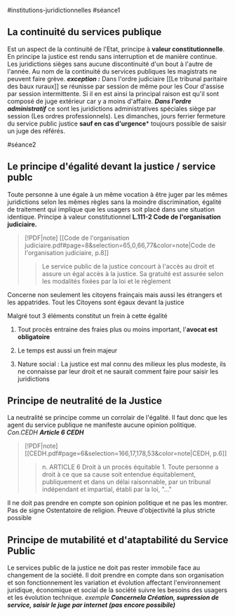 #institutions-juridictionnelles  #séance1 
## La continuité du services publique
Est un aspect de la continuité de l'Etat, principe à **valeur constitutionnelle**. En principe la justice est rendu sans interruption et de manière continue. Les juridictions sièges sans aucune discontinuité d'un bout à l'autre de l'année. Au nom de la continuité du services publiques les magistrats ne peuvent faire grève.
***exception :***
Dans l'ordre judiciaire [[Le tribunal paritaire des baux ruraux]] se réunisse par session de même pour les Cour d'assise par session intermittente. Si il en est ainsi la principal raison est qu'il sont composé de juge extérieur car y a moins d'affaire. ***Dans l'ordre administratif*** ce sont les juridictions administratives spéciales siège par session (Les ordres professionnels). Les dimanches, jours ferrier fermeture du service public justice **sauf en cas d'urgence*** toujours possible de saisir un juge des référés.

#séance2

## Le principe d'égalité devant la justice / service publc
Toute personne à une égale à un même vocation à être juger par les mêmes juridictions selon les mêmes règles sans la moindre discrimination, égalité de traitement qui implique que les usagers soit placé dans une situation identique. Principe à valeur constitutionnel **L.111-2 Code de l'organisation judiciaire.**
> [!PDF|note] [[Code de l'organisation judiciaire.pdf#page=8&selection=65,0,66,77&color=note|Code de l'organisation judiciaire, p.8]]
> > Le service public de la justice concourt à l'accès au droit et assure un égal accès à la justice. Sa gratuité est assurée selon les modalités fixées par la loi et le règlement
> > > 

Concerne non seulement les citoyens frainçais mais aussi les étrangers et les appatrides. Tout les Citoyens sont égaux devant la justice

Malgré tout 3 éléments constitut un frein à cette égalité

1. Tout procès entraine des fraies plus ou moins important, l'**avocat est obligatoire**

2. Le temps est aussi un frein majeur

3. Nature social : La justice est mal connu des milieux les plus modeste, ils ne connaisse par leur droit et ne saurait comment faire pour saisir les juridictions

## Principe de neutralité de la Justice
La neutralité se principe comme un corrolair de l'égalité. Il faut donc que les agent du service publique ne manifeste aucune opinion politique.
*Con.CEDH*
***Article 6 CEDH***
> [!PDF|note] [[CEDH.pdf#page=6&selection=166,17,178,53&color=note|CEDH, p.6]]
> > n. ARTICLE 6 Droit à un procès équitable 1. Toute personne a droit à ce que sa cause soit entendue équitablement, publiquement et dans un délai raisonnable, par un tribunal indépendant et impartial, établi par la loi, "..."

Il ne doit pas prendre en compte son opinion politique et ne pas les montrer. Pas de signe Ostentatoire de religion. Preuve d'objectivité la plus stricte possible

## Principe de mutabilité et d'ataptabilité du Service Public
Le services public de la justice ne doit pas rester immobile face au changement de la société. Il doit prendre en compte dans son organisation et son fonctionnement les variation et évolution affectant l'environnement juridique, économique  et social de la société suivre les besoins des usagers et les évolution technique.
*exemple* ***Concernela Création, supression de service, saisir le juge par internet (pas encore possibile)***
